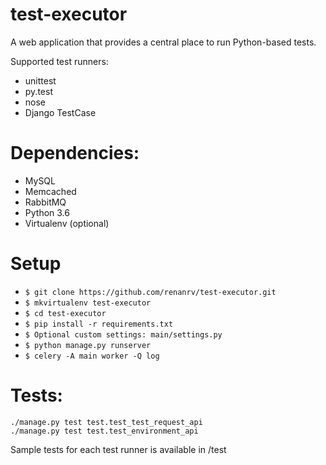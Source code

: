# test-executor
A web application that provides a central place to run Python-based tests.

Supported test runners:

* unittest
* py.test
* nose
* Django TestCase

# Dependencies:

* MySQL
* Memcached
* RabbitMQ
* Python 3.6
* Virtualenv (optional)


# Setup

* `$ git clone https://github.com/renanrv/test-executor.git
`
* `$ mkvirtualenv test-executor`
* `$ cd test-executor`
* `$ pip install -r requirements.txt`
* `$ Optional custom settings: main/settings.py`
* `$ python manage.py runserver`
* `$ celery -A main worker -Q log`

# Tests:
    ./manage.py test test.test_test_request_api
    ./manage.py test test.test_environment_api

Sample tests for each test runner is available in /test
